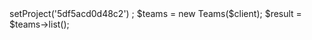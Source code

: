 <?php

use Appwrite\Client;
use Appwrite\Services\Teams;

$client = new Client();

$client
    ->setProject('5df5acd0d48c2')
;

$teams = new Teams($client);

$result = $teams->list();